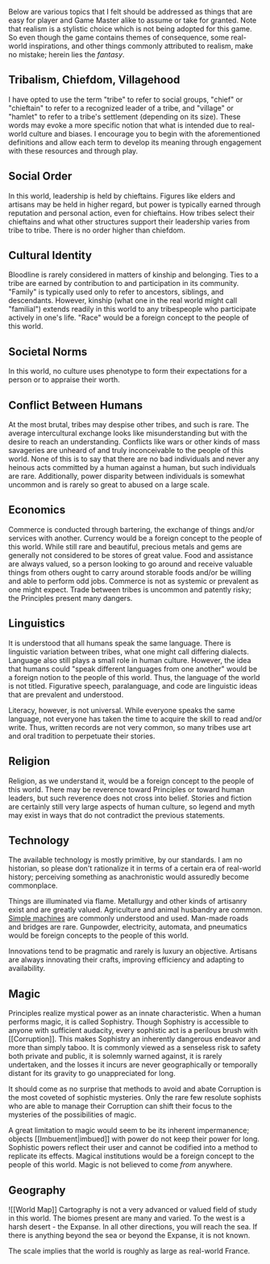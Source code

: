 Below are various topics that I felt should be addressed as things that are easy for player and Game Master alike to assume or take for granted. Note that realism is a stylistic choice which is not being adopted for this game. So even though the game contains themes of consequence, some real-world inspirations, and other things commonly attributed to realism, make no mistake; herein lies the *fantasy*.
## Tribalism, Chiefdom, Villagehood
I have opted to use the term "tribe" to refer to social groups, "chief" or "chieftain" to refer to a recognized leader of a tribe, and "village" or "hamlet" to refer to a tribe's settlement (depending on its size). These words may evoke a more specific notion that what is intended due to real-world culture and biases. I encourage you to begin with the aforementioned definitions and allow each term to develop its meaning through engagement with these resources and through play.
## Social Order
In this world, leadership is held by chieftains. Figures like elders and artisans may be held in higher regard, but power is typically earned through reputation and personal action, even for chieftains. How tribes select their chieftains and what other structures support their leadership varies from tribe to tribe. There is no order higher than chiefdom.
## Cultural Identity
Bloodline is rarely considered in matters of kinship and belonging. Ties to a tribe are earned by contribution to and participation in its community. "Family" is typically used only to refer to ancestors, siblings, and descendants. However, kinship (what one in the real world might call "familial") extends readily in this world to any tribespeople who participate actively in one's life. "Race" would be a foreign concept to the people of this world.
## Societal Norms
In this world, no culture uses phenotype to form their expectations for a person or to appraise their worth.
## Conflict Between Humans
At the most brutal, tribes may despise other tribes, and such is rare. The average intercultural exchange looks like misunderstanding but with the desire to reach an understanding. Conflicts like wars or other kinds of mass savageries are unheard of and truly inconceivable to the people of this world. None of this is to say that there are no bad individuals and never any heinous acts committed by a human against a human, but such individuals are rare. Additionally, power disparity between individuals is somewhat uncommon and is rarely so great to abused on a large scale.
## Economics
Commerce is conducted through bartering, the exchange of things and/or services with another. Currency would be a foreign concept to the people of this world. While still rare and beautiful, precious metals and gems are generally not considered to be stores of great value. Food and assistance are always valued, so a person looking to go around and receive valuable things from others ought to carry around storable foods and/or be willing and able to perform odd jobs. Commerce is not as systemic or prevalent as one might expect. Trade between tribes is uncommon and patently risky; the Principles present many dangers.
## Linguistics
It is understood that all humans speak the same language. There is linguistic variation between tribes, what one might call differing dialects. Language also still plays a small role in human culture. However, the idea that humans could "speak different languages from one another" would be a foreign notion to the people of this world. Thus, the language of the world is not titled. Figurative speech, paralanguage, and code are linguistic ideas that are prevalent and understood.

Literacy, however, is not universal. While everyone speaks the same language, not everyone has taken the time to acquire the skill to read and/or write. Thus, written records are not very common, so many tribes use art and oral tradition to perpetuate their stories.
## Religion
Religion, as we understand it, would be a foreign concept to the people of this world. There may be reverence toward Principles or toward human leaders, but such reverence does not cross into belief. Stories and fiction are certainly still very large aspects of human culture, so legend and myth may exist in ways that do not contradict the previous statements.
## Technology
The available technology is mostly primitive, by our standards. I am no historian, so please don't rationalize it in terms of a certain era of real-world history; perceiving something as anachronistic would assuredly become commonplace.

Things are illuminated via flame. Metallurgy and other kinds of artisanry exist and are greatly valued. Agriculture and animal husbandry are common. [Simple machines](https://en.wikipedia.org/wiki/Simple_machine) are commonly understood and used. Man-made roads and bridges are rare. Gunpowder, electricity, automata, and pneumatics would be foreign concepts to the people of this world.

Innovations tend to be pragmatic and rarely is luxury an objective. Artisans are always innovating their crafts, improving efficiency and adapting to availability.
## Magic
Principles realize mystical power as an innate characteristic. When a human performs magic, it is called Sophistry. Though Sophistry is accessible to anyone with sufficient audacity, every sophistic act is a perilous brush with [[Corruption]]. This makes Sophistry an inherently dangerous endeavor and more than simply taboo. It is commonly viewed as a senseless risk to safety both private and public, it is solemnly warned against, it is rarely undertaken, and the losses it incurs are never geographically or temporally distant for its gravity to go unappreciated for long.

It should come as no surprise that methods to avoid and abate Corruption is the most coveted of sophistic mysteries. Only the rare few resolute sophists who are able to manage their Corruption can shift their focus to the mysteries of the possibilities of magic.

A great limitation to magic would seem to be its inherent impermanence; objects [[Imbuement|imbued]] with power do not keep their power for long. Sophistic powers reflect their user and cannot be codified into a method to replicate its effects. Magical institutions would be a foreign concept to the people of this world. Magic is not believed to come *from* anywhere.
## Geography
![[World Map]]
Cartography is not a very advanced or valued field of study in this world. The biomes present are many and varied. To the west is a harsh desert - the Expanse. In all other directions, you will reach the sea. If there is anything beyond the sea or beyond the Expanse, it is not known.

The scale implies that the world is roughly as large as real-world France.